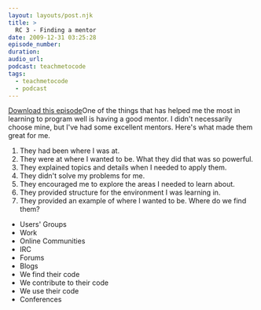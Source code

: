 ```yaml
---
layout: layouts/post.njk
title: >
  RC 3 - Finding a mentor
date: 2009-12-31 03:25:28
episode_number:
duration:
audio_url:
podcast: teachmetocode
tags:
  - teachmetocode
  - podcast
---
```


[Download this episode](http://media.libsyn.com/media/charlesmaxwood/003_Finding_a_Mentor.mp3)One of the things that has helped me the most in learning to program well is having a good mentor. I didn't necessarily choose mine, but I've had some excellent mentors. Here's what made them great for me.<!--more-->

1. They had been where I was at.
2. They were at where I wanted to be.
   What they did that was so powerful.
3. They explained topics and details when I needed to apply them.
4. They didn't solve my problems for me.
5. They encouraged me to explore the areas I needed to learn about.
6. They provided structure for the environment I was learning in.
7. They provided an example of where I wanted to be.
   Where do we find them?

- Users' Groups
- Work
- Online Communities
- IRC
- Forums
- Blogs
- We find their code
- We contribute to their code
- We use their code
- Conferences
